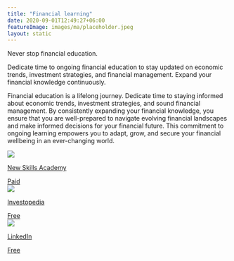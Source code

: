 ```yaml
---
title: "Financial learning"
date: 2020-09-01T12:49:27+06:00
featureImage: images/ma/placeholder.jpeg
layout: static
---
```


Never stop financial education.

Dedicate time to ongoing financial education to stay updated on economic trends, investment strategies, and financial management. Expand your financial knowledge continuously.

Financial education is a lifelong journey. Dedicate time to staying informed about economic trends, investment strategies, and sound financial management. By consistently expanding your financial knowledge, you ensure that you are well-prepared to navigate evolving financial landscapes and make informed decisions for your financial future. This commitment to ongoing learning empowers you to adapt, grow, and secure your financial wellbeing in an ever-changing world.

<a class="ma-link" href="https://www.awin1.com/cread.php?awinmid=31125&awinaffid=1198638&ued=https%3A%2F%2Fnewskillsacademy.com%2F"><div class="ma-card ma-card-Wealth"><div class="ma-icon"><img src ="/images/Icon-pound - wealth - opacity.svg"/></div><div class="ma-name"><p>New Skills Academy</p></div><div class="ma-paid-text"><span>Paid</span></div></div></a><a class="ma-link" href="https://www.investopedia.com/terms/f/financial-literacy.asp#:~:text=People%20who%20are%20financially%20literate,responsibly%2C%20and%20running%20a%20business."><div class="ma-card ma-card-Wealth"><div class="ma-icon"><img src ="/images/Icon-check - wealth - opacity.svg"/></div><div class="ma-name"><p>Investopedia</p></div><div class="ma-paid-text"><span>Free</span></div></div></a><a class="ma-link" href="https://www.linkedin.com/pulse/personal-finance-education-why-equally-important-alongside-mishra"><div class="ma-card ma-card-Wealth"><div class="ma-icon"><img src ="/images/Icon-check - wealth - opacity.svg"/></div><div class="ma-name"><p>LinkedIn</p></div><div class="ma-paid-text"><span>Free</span></div></div></a>  

<br/><br/>






